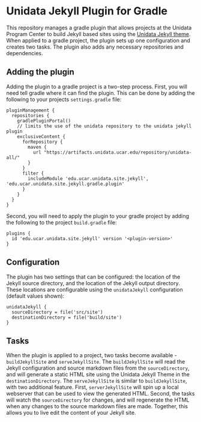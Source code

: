 # Unidata Jekyll Plugin for Gradle

This repository manages a gradle plugin that allows projects at the Unidata Program Center to build Jekyll based sites using the [Unidata Jekyll theme](https://github.com/Unidata/unidata-jekyll-theme).
When applied to a gradle project, the plugin sets up one configuration and creates two tasks.
The plugin also adds any necessary repositories and dependencies.

## Adding the plugin

Adding the plugin to a gradle project is a two-step process.
First, you will need tell gradle where it can find the plugin.
This can be done by adding the following to your projects `settings.gradle` file:

~~~
pluginManagement {
  repositories {
    gradlePluginPortal()
    // limits the use of the unidata repository to the unidata jekyll plugin
    exclusiveContent {
      forRepository {
        maven {
          url "https://artifacts.unidata.ucar.edu/repository/unidata-all/"
        }
      }
      filter {
        includeModule 'edu.ucar.unidata.site.jekyll', 'edu.ucar.unidata.site.jekyll.gradle.plugin'
      }
    }
  }
}
~~~

Second, you will need to apply the plugin to your gradle project by adding the following to the project `build.gradle` file:

~~~
plugins {
  id 'edu.ucar.unidata.site.jekyll' version '<plugin-version>'
}
~~~

## Configuration

The plugin has two settings that can be configured: the location of the Jekyll source directory, and the location of the Jekyll output directory.
These locations are configurable using the `unidataJekyll` configuration (default values shown):

~~~
unidataJekyll {
  sourceDirectory = file('src/site')
  destinationDirectory = file('build/site')
}
~~~

## Tasks

When the plugin is applied to a project, two tasks become available - `buildJekyllSite` and `serveJekyllSite`.
The `buildJekyllSite` will read the Jekyll configuration and source markdown files from the `sourceDirectory`, and will generate a static HTML site using the Unidata Jekyll Theme in the `destinationDirectory`.
The `serveJekyllSite` is similar to `buildJekyllSite`, with two additional feature.
First, `serverJekyllSite` will spin up a local webserver that can be used to view the generated HTML.
Second, the tasks will watch the `sourceDirectory` for changes, and will regenerate the HTML when any changes to the source markdown files are made.
Together, this allows you to live edit the content of your Jekyll site.
